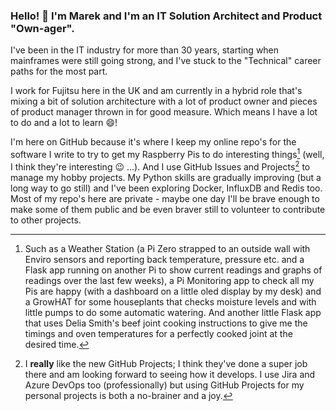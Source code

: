 ### Hello! 👋  I'm Marek and I'm an IT Solution Architect and Product "Own-ager".

I've been in the IT industry for more than 30 years, starting when mainframes were still going strong, and I've stuck to the "Technical" career paths for the most part.

I work for Fujitsu here in the UK and am currently in a hybrid role that's mixing a bit of solution architecture with a lot of product owner and pieces of product manager thrown in for good measure. Which means I have a lot to do and a lot to learn :smile:!

I'm here on GitHub because it's where I keep my online repo's for the software I write to try to get my Raspberry Pis to do interesting things[^1] (well, I think they're interesting :wink: ...). And I use GitHub Issues and Projects[^2] to manage my hobby projects. My Python skills are gradually improving (but a long way to go still) and I've been exploring Docker, InfluxDB and Redis too. Most of my repo's here are private - maybe one day I'll be brave enough to make some of them public and be even braver still to volunteer to contribute to other projects.

[^1]: Such as a Weather Station (a Pi Zero strapped to an outside wall with Enviro sensors and reporting back temperature, pressure etc. and a Flask app running on another Pi to show current readings and graphs of readings over the last few weeks), a Pi Monitoring app to check all my Pis are happy (with a dashboard on a little oled display by my desk) and a GrowHAT for some houseplants that checks moisture levels and with little pumps to do some automatic watering. And another little Flask app that uses Delia Smith's beef joint cooking instructions to give me the timings and oven temperatures for a perfectly cooked joint at the desired time.

[^2]: I **really** like the new GitHub Projects; I think they've done a super job there and am looking forward to seeing how it develops. I use Jira and Azure DevOps too (professionally) but using GitHub Projects for my personal projects is both a no-brainer and a joy.

[^3]: My profile picture - in case you're curious - is of me watching my footing on a walk in the Goyt Valley, not too far from where I live.

<!--
**marekwolski/marekwolski** is a ✨ _special_ ✨ repository because its `README.md` (this file) appears on your GitHub profile.

Here are some ideas to get you started:

- 🔭 I’m currently working on ...
- 🌱 I’m currently learning ...
- 👯 I’m looking to collaborate on ...
- 🤔 I’m looking for help with ...
- 💬 Ask me about ...
- 📫 How to reach me: ...
- 😄 Pronouns: ...
- ⚡ Fun fact: ...
-->
